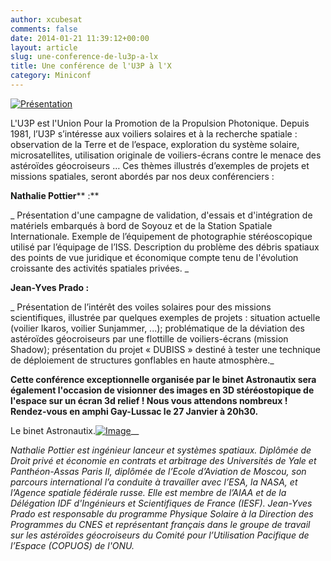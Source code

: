 ```yaml
---
author: xcubesat
comments: false
date: 2014-01-21 11:39:12+00:00
layout: article
slug: une-conference-de-lu3p-a-lx
title: Une conférence de l'U3P à l'X
category: Miniconf
---
```


[![Présentation](http://xspacecenter.files.wordpress.com/2014/01/prc3a9sentation.png)](http://xspacecenter.files.wordpress.com/2014/01/prc3a9sentation.png)


L'U3P est l'Union Pour la Promotion de la Propulsion Photonique. Depuis 1981, l’U3P s’intéresse aux voiliers solaires et à la recherche spatiale : observation de la Terre et de l’espace, exploration du système solaire, microsatellites, utilisation originale de voiliers-écrans contre le menace des astéroïdes géocroiseurs … Ces thèmes illustrés d’exemples de projets et missions spatiales, seront abordés par nos deux conférenciers :




**Nathalie Pottier**** :**




_ Présentation d'une campagne de validation, d'essais et d'intégration de matériels embarqués à
bord de Soyouz et de la Station Spatiale Internationale. Exemple de l’équipement de
photographie stéréoscopique utilisé par l’équipage de l’ISS. Description du problème des
débris spatiaux des points de vue juridique et économique compte tenu de l'évolution
croissante des activités spatiales privées.
_




**Jean-Yves Prado :**




_ Présentation de l’intérêt des voiles solaires pour des missions scientifiques, illustrée par
quelques exemples de projets : situation actuelle (voilier Ikaros, voilier Sunjammer, ...);
problématique de la déviation des astéroïdes géocroiseurs par une flottille de voiliers-écrans
(mission Shadow); présentation du projet « DUBISS » destiné à tester une technique de
déploiement de structures gonflables en haute atmosphère._




**Cette conférence exceptionnelle organisée par le binet Astronautix sera également l'occasion de visionner des images en 3D stéréostopique de l'espace sur un écran 3d relief ! Nous vous attendons nombreux ! Rendez-vous en amphi Gay-Lussac le 27 Janvier à 20h30.**




Le binet Astronautix.[![Image](http://xspacecenter.files.wordpress.com/2014/01/image.png)](http://xspacecenter.files.wordpress.com/2014/01/image.png)__




_Nathalie Pottier est ingénieur lanceur et systèmes spatiaux. Diplômée de Droit privé et économie en
contrats et arbitrage des Universités de Yale et Panthéon-Assas Paris II, diplômée de l’Ecole
d’Aviation de Moscou, son parcours international l’a conduite à travailler avec l’ESA, la NASA, et
l’Agence spatiale fédérale russe. Elle est membre de l’AIAA et de la Délégation IDF d'Ingénieurs et
Scientifiques de France (IESF).
Jean-Yves Prado est responsable du programme Physique Solaire à la Direction des Programmes
du CNES et représentant français dans le groupe de travail sur les astéroïdes géocroiseurs du Comité
pour l’Utilisation Pacifique de l’Espace (COPUOS) de l'ONU._
